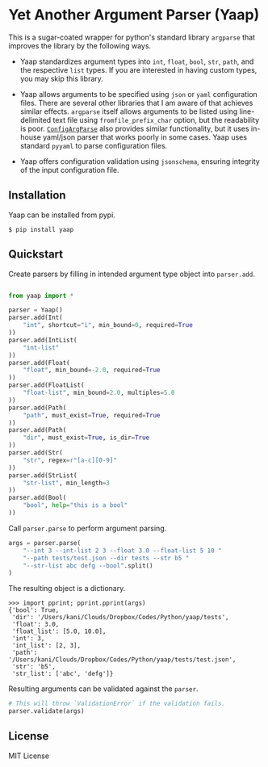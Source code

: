 # Yet Another Argument Parser (Yaap) #

This is a sugar-coated wrapper for python's standard library `argparse` that 
improves the library by the following ways.

  * Yaap standardizes argument types into `int`, `float`, `bool`, `str`, `path`,
    and the respective `list` types. If you are interested in having custom
    types, you may skip this library.
  
  * Yaap allows arguments to be specified using `json` or `yaml` configuration
    files. There are several other libraries that I am aware of that achieves
    similar effects. `argparse` itself allows arguments to be listed using 
    line-delimited text file using `fromfile_prefix_char` option, but the
    readability is poor. [`ConfigArgParse`](https://pypi.org/project/ConfigArgParse/)
    also provides similar functionality, but it uses in-house yaml/json parser
    that works poorly in some cases. Yaap uses standard `pyyaml` to parse
    configuration files.
  
  * Yaap offers configuration validation using `jsonschema`, ensuring integrity
    of the input configuration file. 


## Installation ##

Yaap can be installed from pypi.

    $ pip install yaap


## Quickstart ##

Create parsers by filling in intended argument type object into `parser.add`.

```python

from yaap import *

parser = Yaap()
parser.add(Int(
    "int", shortcut="i", min_bound=0, required=True
))
parser.add(IntList(
    "int-list"
))
parser.add(Float(
    "float", min_bound=-2.0, required=True
))
parser.add(FloatList(
    "float-list", min_bound=2.0, multiples=5.0
))
parser.add(Path(
    "path", must_exist=True, required=True
))
parser.add(Path(
    "dir", must_exist=True, is_dir=True
))
parser.add(Str(
    "str", regex=r"[a-c][0-9]"
))
parser.add(StrList(
    "str-list", min_length=3
))
parser.add(Bool(
    "bool", help="this is a bool"
))
```

Call `parser.parse` to perform argument parsing.

```python
args = parser.parse(
    "--int 3 --int-list 2 3 --float 3.0 --float-list 5 10 "
    "--path tests/test.json --dir tests --str b5 "
    "--str-list abc defg --bool".split()
)
```

The resulting object is a dictionary.

```
>>> import pprint; pprint.pprint(args)
{'bool': True,
 'dir': '/Users/kani/Clouds/Dropbox/Codes/Python/yaap/tests',
 'float': 3.0,
 'float_list': [5.0, 10.0],
 'int': 3,
 'int_list': [2, 3],
 'path': '/Users/kani/Clouds/Dropbox/Codes/Python/yaap/tests/test.json',
 'str': 'b5',
 'str_list': ['abc', 'defg']}
```

Resulting arguments can be validated against the `parser`.

```python
# This will throw `ValidationError` if the validation fails.
parser.validate(args)
```

## License ##

MIT License
